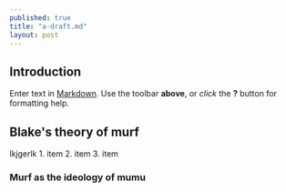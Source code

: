 ```yaml
---
published: true
title: "a-draft.md"
layout: post
---
```


## Introduction

Enter text in [Markdown](http://daringfireball.net/projects/markdown/). Use the toolbar **above**, or _click_ the **?** button for formatting help.

## Blake's theory of murf

lkjgerlk 1. item
2. item
3. item



### Murf as the ideology of mumu


